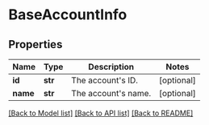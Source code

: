 # BaseAccountInfo

## Properties
Name | Type | Description | Notes
------------ | ------------- | ------------- | -------------
**id** | **str** | The account&#x27;s ID. | [optional] 
**name** | **str** | The account&#x27;s name. | [optional] 

[[Back to Model list]](../README.md#documentation-for-models) [[Back to API list]](../README.md#documentation-for-api-endpoints) [[Back to README]](../README.md)

